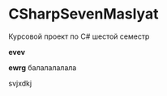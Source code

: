 # CSharpSevenMaslyat
Курсовой проект по C# шестой семестр

__evev__

**ewrg**
балалалалала


svjxdkj
